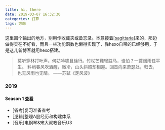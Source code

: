 ```yaml
---
title: hi, there
date: 2019-03-07 16:32:30
categories: 打算
tags: 方向
---
```


这里围个输出的地方，别用作收藏夹或备忘录。本意接着[[sagittaria]](https://sagittaria.github.io)来的，那边做得实在不好看，而且一些功能函数也懒得实现了，靠hexo自带的已经够用，于是这儿新博客就用hexo搭建。
<!--more-->

>莫听穿林打叶声，何妨吟啸且徐行。竹杖芒鞋轻胜马，谁怕？一蓑烟雨任平生。
>料峭春风吹酒醒，微冷，山头斜照却相迎。回首向来萧瑟处，归去，也无风雨也无晴。
>——苏轼《定风波》

### 2019

#### Season 1 [查看](/2019/03/09/2019season1/)
- [省考]复习准备省考
- [逻辑]整理A股经历和构建体系
- [音乐]电钢琴&宋大叔教音乐U3
